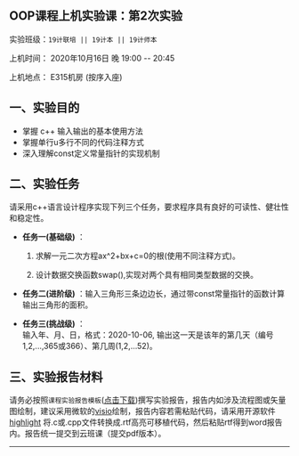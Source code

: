 **OOP课程上机实验课：第2次实验**
---

实验班级：`19计联培 || 19计本 || 19计师本`

上机时间： 2020年10月16日 晚 19:00 -- 20:45

上机地点：  E315机房 (按序入座)


## 一、实验目的

*  掌握 c++ 输入输出的基本使用方法
*  掌握单行u多行不同的代码注释方式
*  深入理解const定义常量指针的实现机制

## 二、实验任务

请采用c++语言设计程序实现下列三个任务，要求程序具有良好的可读性、健壮性和稳定性。

* **任务一(基础级)** ：

     1. 求解一元二次方程ax^2+bx+c=0的根(使用不同注释方式)。
     
     2. 设计数据交换函数swap(),实现对两个具有相同类型数据的交换。


* **任务二(进阶级)** ：输入三角形三条边边长，通过带const常量指针的函数计算输出三角形的面积。


* **任务三(挑战级)** ：  
  输入年、月、日，格式：2020-10-06,   输出这一天是该年的第几天（编号 1,2,...,365或366）、第几周(1,2,...52)。
  

## 三、实验报告材料

请务必按照`课程实验报告模板`([点击下载](https://github.com/tsingke/OOP_Homework/raw/master/%E3%80%8A%E9%9D%A2%E5%90%91%E5%AF%B9%E8%B1%A1%E7%A8%8B%E5%BA%8F%E8%AE%BE%E8%AE%A1%E3%80%8B%E5%AE%9E%E9%AA%8C%E6%8A%A5%E5%91%8A%E6%A8%A1%E6%9D%BF.docx))撰写实验报告，报告内如涉及流程图或矢量图绘制，建议采用微软的[visio](https://pan.baidu.com/s/1L4y1pWXcJjojZlIAQZjPAg)绘制，报告内容若需粘贴代码，请采用开源软件 [highlight](http://www.andre-simon.de/zip/highlight-setup-3.53-x64.exe) 将.c或.cpp文件转换成.rtf高亮可移植代码，然后粘贴rtf得到word报告内。报告统一提交到云班课（提交pdf版本）。

---


